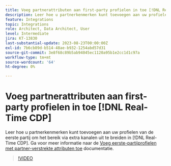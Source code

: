 ```yaml
---
title: Voeg partnerattributen aan first-party profielen in toe [!DNL Real-Time CDP]
description: Leer hoe u partnerkenmerken kunt toevoegen aan uw profielen van de eerste partij om het bereik via extra kanalen uit te breiden in [!DNL Real-Time CDP].
feature: Integrations
topic: Integrations
role: Architect, Data Architect, User
level: Intermediate
jira: KT-13830
last-substantial-update: 2023-08-23T00:00:00Z
exl-id: 7b6cb89d-b514-48ae-b932-1254abd57d31
source-git-commit: 3e8f68c89b5ab94045ec1120a95b1e2cc1d1c97a
workflow-type: tm+mt
source-wordcount: '64'
ht-degree: 0%

---
```


# Voeg partnerattributen aan first-party profielen in toe [!DNL Real-Time CDP]

Leer hoe u partnerkenmerken kunt toevoegen aan uw profielen van de eerste partij om het bereik via extra kanalen uit te breiden in [!DNL Real-Time CDP]. Ga voor meer informatie naar de [Voeg eerste-partijprofielen met partner-verstrekte attributen toe](https://experienceleague.adobe.com/docs/experience-platform/rtcdp/use-cases/partner-data/supplement-first-party-profiles.html) documentatie.

>[!VIDEO](https://video.tv.adobe.com/v/3423075/?learn=on)
